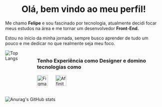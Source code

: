 <h1 align="center">Olá, bem vindo ao meu perfil!</h1>
<p> Me chamo <b>Felipe</b> e sou fascinado por tecnologia, atualmente decidi focar meus estudos na área e me tornar um desenvolvedor <b> Front-End. </b></p>

<p> Estou no início da minha jornada, sempre busco aprender de tudo um pouco e me dedicar no que realmente seja meu foco. </p>


<div style="display:flex;">
  <img src="https://github-readme-stats.vercel.app/api/top-langs/?username=felipealvx&layout=compact&show_icons=true&theme=gruvbox" alt="Top Langs">

  <div style="padding:0 40px;">  
    <h3 style="">Tenho Experiência como Designer e domino tecnologias como</h3>
    <img src="https://img.shields.io/badge/Figma-F24E1E?style=for-the-badge&logo=figma&logoColor=white" alt="Figma" height="35">
    <img src="https://img.shields.io/badge/affinitydesginer-%231B72BE.svg?style=for-the-badge&logo=affinity-designer&logoColor=white" alt="Affinity-Designer" height="35" style="padding-left:20px">
    </div>
    
</div>


<br />


        

    

<!-- Card com as linguagens mais usadas por mim -->
![Anurag's GitHub stats](https://github-readme-stats.vercel.app/api?username=felipealvx&show_icons=true&theme=gruvbox)
<!-- total de commits -->

<!--
<h1 align="center">Eu sou o Felipe</h1>
<h3 align="center">Aspirante a Desenvolvedor Front-End. Estudante</h3>

<p align="left"> <img src="https://komarev.com/ghpvc/?username=felipealvx&label=Profile%20views&color=0e75b6&style=flat" alt="felipealvx" /> </p>

<h3 align="left">Connect with me:</h3>
<p align="left">
<a href="https://linkedin.com/in/felipealvx" target="blank"><img align="center" src="https://raw.githubusercontent.com/rahuldkjain/github-profile-readme-generator/master/src/images/icons/Social/linked-in-alt.svg" alt="felipealvx" height="30" width="40" /></a>
<a href="https://www.behance.net/felipealvx" target="blank"><img align="center" src="https://raw.githubusercontent.com/rahuldkjain/github-profile-readme-generator/master/src/images/icons/Social/behance.svg" alt="felipealvx" height="30" width="40" /></a>
</p>

<h3 align="left">Languages and Tools:</h3>
<p align="center"> <a href="https://www.w3schools.com/css/" target="_blank" rel="noreferrer"> <img src="https://raw.githubusercontent.com/devicons/devicon/master/icons/css3/css3-original-wordmark.svg" alt="css3" width="40" height="40"/> </a> <a href="https://www.figma.com/" target="_blank" rel="noreferrer"> <img src="https://www.vectorlogo.zone/logos/figma/figma-icon.svg" alt="figma" width="40" height="40"/> </a> <a href="https://git-scm.com/" target="_blank" rel="noreferrer"> <img src="https://www.vectorlogo.zone/logos/git-scm/git-scm-icon.svg" alt="git" width="40" height="40"/> </a> <a href="https://www.w3.org/html/" target="_blank" rel="noreferrer"> <img src="https://raw.githubusercontent.com/devicons/devicon/master/icons/html5/html5-original-wordmark.svg" alt="html5" width="40" height="40"/> </a> <a href="https://www.java.com" target="_blank" rel="noreferrer"> <img src="https://raw.githubusercontent.com/devicons/devicon/master/icons/java/java-original.svg" alt="java" width="40" height="40"/> </a> <a href="https://www.linux.org/" target="_blank" rel="noreferrer"> <img src="https://raw.githubusercontent.com/devicons/devicon/master/icons/linux/linux-original.svg" alt="linux" width="40" height="40"/> </a> </p>

<p><img align="left" src="https://github-readme-stats.vercel.app/api/top-langs?username=felipealvx&show_icons=true&locale=en&layout=compact" alt="felipealvx" /></p>

<p>&nbsp;<img align="center" src="https://github-readme-stats.vercel.app/api?username=felipealvx&show_icons=true&locale=en" alt="felipealvx" /></p>
-->
